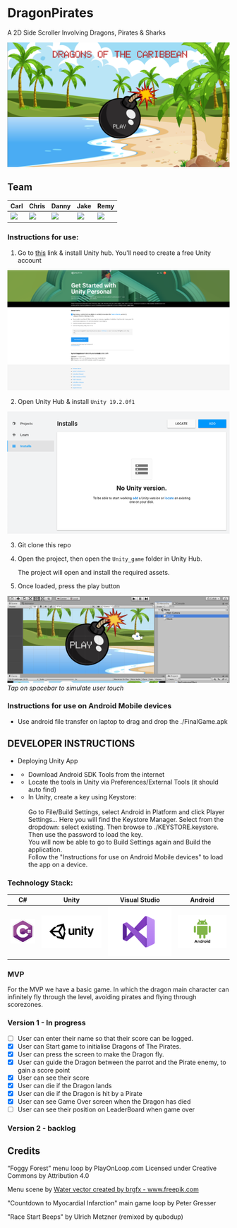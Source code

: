 # DragonPirates

A 2D Side Scroller Involving Dragons, Pirates & Sharks

![Game Home Screen][game-home-screen]

## Team

| Carl                                                                                                                                                                    | Chris                                                                                                                                                                     | Danny                                                                                                                                                                    | Jake                                                                                                                                                                     | Remy                                                                                                                                                                         |
| ----------------------------------------------------------------------------------------------------------------------------------------------------------------------- | ------------------------------------------------------------------------------------------------------------------------------------------------------------------------- | ------------------------------------------------------------------------------------------------------------------------------------------------------------------------ | ------------------------------------------------------------------------------------------------------------------------------------------------------------------------ | ---------------------------------------------------------------------------------------------------------------------------------------------------------------------------- |
| <a href='https://github.com/carlfjones'><img src='https://user-images.githubusercontent.com/23095774/60434119-56192e00-9bfe-11e9-8156-26105b51e0d7.png' width='40'></a> | <a href='https://github.com/chris-groves'><img src='https://user-images.githubusercontent.com/23095774/60434119-56192e00-9bfe-11e9-8156-26105b51e0d7.png' width='40'></a> | <a href='https://github.com/danielandro'><img src='https://user-images.githubusercontent.com/23095774/60434119-56192e00-9bfe-11e9-8156-26105b51e0d7.png' width='40'></a> | <a href='https://github.com/binaryred01'><img src='https://user-images.githubusercontent.com/23095774/60434119-56192e00-9bfe-11e9-8156-26105b51e0d7.png' width='40'></a> | <a href='https://github.com/indecentdolphin'><img src='https://user-images.githubusercontent.com/23095774/60434119-56192e00-9bfe-11e9-8156-26105b51e0d7.png' width='40'></a> |

### Instructions for use:

1. Go to [this](https://store.unity.com/download) link & install Unity hub. You'll need to create a free Unity account

![Unity hub download screen](images/screenshots/Unity-hub-install-page.png)

2. Open Unity Hub & install `Unity 19.2.0f1`

![Unity hub install screen](images/screenshots/unity_hub_installs_screen)

3. Git clone this repo

4. Open the project, then open the `Unity_game` folder in Unity Hub.

   The project will open and install the required assets.

5. Once loaded, press the play button

![Unity play screen](images/screenshots/unity-play-screen.png)
_Tap on spacebar to simulate user touch_

### Instructions for use on Android Mobile devices

- Use android file transfer on laptop to drag and drop the ./FinalGame.apk

## DEVELOPER INSTRUCTIONS

- Deploying Unity App

* - Download Android SDK Tools from the internet
* - Locate the tools in Unity via Preferences/External Tools (it should auto find)
* - In Unity, create a key using Keystore: <br> <br> Go to File/Build Settings, select Android in Platform and click Player Settings... Here you will find the Keystore Manager. Select from the dropdown: select existing. Then browse to ./KEYSTORE.keystore. <br> Then use the password to load the key. <br> You will now be able to go to Build Settings again and Build the application. <br> Follow the "Instructions for use on Android Mobile devices" to load the app on a device.

### Technology Stack:

| C#                       | Unity                     | Visual Studio                             | Android                       
| ------------------------ | ------------------------- | ----------------------------------------- | --------------------------
| ![C Sharp Logo][c#-logo] | ![Unity logo][unity-logo] | ![Visual Studio Logo][visual-studio-logo] | ![Android Logo][android-logo] |

[c#-logo]: images/csharp-logo.png 'C sharp Logo'
[unity-logo]: images/unity-logo-black.png 'Unity Logo'
[visual-studio-logo]: images/visualstudio-logo.png 'Visual Studio Logo'
[android-logo]: images/screenshots/Android-Logo.png 'Android Logo'
[game-home-screen]: images/screenshots/game-home-screen.png 'Game Home Screen'

### MVP

For the MVP we have a basic game. In which the dragon main character can infinitely fly through the level, avoiding pirates and flying through scorezones.

### Version 1 - In progress

- [ ] User can enter their name so that their score can be logged.
- [x] User can Start game to initialise Dragons of The Pirates.
- [x] User can press the screen to make the Dragon fly.
- [x] User can guide the Dragon between the parrot and the Pirate enemy, to gain a score point
- [x] User can see their score
- [x] User can die if the Dragon lands
- [x] User can die if the Dragon is hit by a Pirate
- [x] User can see Game Over screen when the Dragon has died
- [ ] User can see their position on LeaderBoard when game over

### Version 2 - backlog

## Credits

“Foggy Forest” menu loop by PlayOnLoop.com
Licensed under Creative Commons by Attribution 4.0

Menu scene by <a href="https://www.freepik.com/free-photos-vectors/water">Water vector created by brgfx - www.freepik.com</a>

"Countdown to Myocardial Infarction" main game loop by Peter Gresser

"Race Start Beeps" by Ulrich Metzner (remixed by qubodup)
